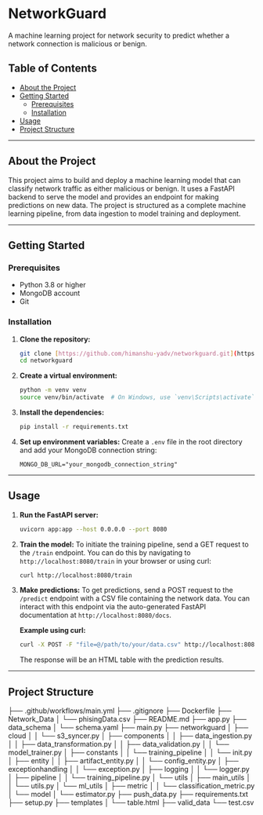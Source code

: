 # NetworkGuard

A machine learning project for network security to predict whether a network connection is malicious or benign.

## Table of Contents

- [About the Project](#about-the-project)
- [Getting Started](#getting-started)
  - [Prerequisites](#prerequisites)
  - [Installation](#installation)
- [Usage](#usage)
- [Project Structure](#project-structure)

---

## About the Project

This project aims to build and deploy a machine learning model that can classify network traffic as either malicious or benign. It uses a FastAPI backend to serve the model and provides an endpoint for making predictions on new data. The project is structured as a complete machine learning pipeline, from data ingestion to model training and deployment.

---

## Getting Started

### Prerequisites

- Python 3.8 or higher
- MongoDB account
- Git

### Installation

1.  **Clone the repository:**
    ```bash
    git clone [https://github.com/himanshu-yadv/networkguard.git](https://github.com/himanshu-yadv/networkguard.git)
    cd networkguard
    ```

2.  **Create a virtual environment:**
    ```bash
    python -m venv venv
    source venv/bin/activate  # On Windows, use `venv\Scripts\activate`
    ```

3.  **Install the dependencies:**
    ```bash
    pip install -r requirements.txt
    ```

4.  **Set up environment variables:**
    Create a `.env` file in the root directory and add your MongoDB connection string:
    ```
    MONGO_DB_URL="your_mongodb_connection_string"
    ```

---

## Usage

1.  **Run the FastAPI server:**
    ```bash
    uvicorn app:app --host 0.0.0.0 --port 8080
    ```

2.  **Train the model:**
    To initiate the training pipeline, send a GET request to the `/train` endpoint. You can do this by navigating to `http://localhost:8080/train` in your browser or using curl:
    ```bash
    curl http://localhost:8080/train
    ```

3.  **Make predictions:**
    To get predictions, send a POST request to the `/predict` endpoint with a CSV file containing the network data. You can interact with this endpoint via the auto-generated FastAPI documentation at `http://localhost:8080/docs`.

    **Example using curl:**
    ```bash
    curl -X POST -F "file=@/path/to/your/data.csv" http://localhost:8080/predict
    ```
    The response will be an HTML table with the prediction results.

---

## Project Structure

├── .github/workflows/main.yml
├── .gitignore
├── Dockerfile
├── Network_Data
│   └── phisingData.csv
├── README.md
├── app.py
├── data_schema
│   └── schema.yaml
├── main.py
├── networkguard
│   ├── cloud
│   │   └── s3_syncer.py
│   ├── components
│   │   ├── data_ingestion.py
│   │   ├── data_transformation.py
│   │   ├── data_validation.py
│   │   └── model_trainer.py
│   ├── constants
│   │   └── training_pipeline
│   │       └── init.py
│   ├── entity
│   │   ├── artifact_entity.py
│   │   └── config_entity.py
│   ├── exceptionhandling
│   │   └── exception.py
│   ├── logging
│   │   └── logger.py
│   ├── pipeline
│   │   └── training_pipeline.py
│   └── utils
│       ├── main_utils
│       │   └── utils.py
│       └── ml_utils
│           ├── metric
│           │   └── classification_metric.py
│           └── model
│               └── estimator.py
├── push_data.py
├── requirements.txt
├── setup.py
├── templates
│   └── table.html
├── valid_data
└── test.csv
